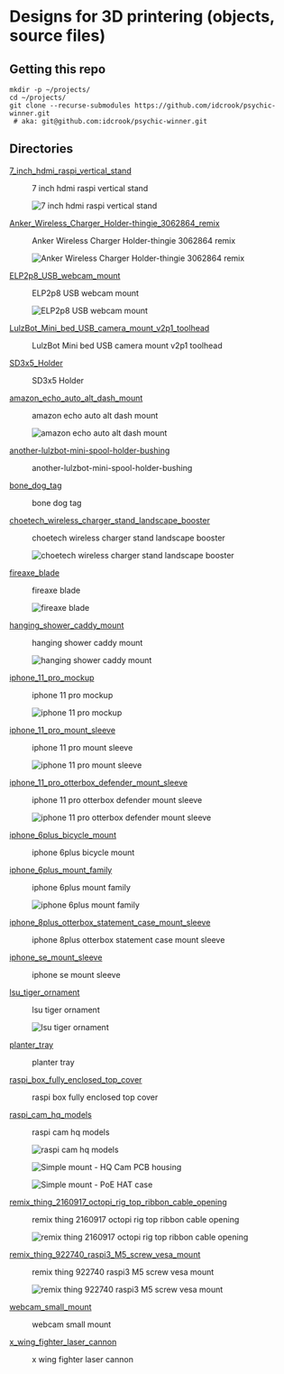 Designs for 3D printering (objects, source files)
=================================================

Getting this repo
-----------------

```shell
mkdir -p ~/projects/
cd ~/projects/
git clone --recurse-submodules https://github.com/idcrook/psychic-winner.git
 # aka: git@github.com:idcrook/psychic-winner.git
```

## Directories

<dl>
<dt>

[7_inch_hdmi_raspi_vertical_stand](7_inch_hdmi_raspi_vertical_stand/#readme)

</dt><dd>
7 inch hdmi raspi vertical stand

![7 inch hdmi raspi vertical stand](7_inch_hdmi_raspi_vertical_stand/img/7_inch_hdmi_raspi_vertical_stand__front_view.png "7 inch hdmi raspi vertical stand")

</dd>

<dt>

[Anker_Wireless_Charger_Holder-thingie_3062864_remix](Anker_Wireless_Charger_Holder-thingie_3062864_remix/#readme)

</dt><dd>
Anker Wireless Charger Holder-thingie 3062864 remix

![Anker Wireless Charger Holder-thingie 3062864 remix](Anker_Wireless_Charger_Holder-thingie_3062864_remix/img/object_render.png "Anker Wireless Charger Holder-thingie 3062864 remix")

</dd>

<dt>

[ELP2p8_USB_webcam_mount](ELP2p8_USB_webcam_mount/#readme)

</dt><dd>
ELP2p8 USB webcam mount

![ELP2p8 USB webcam mount](ELP2p8_USB_webcam_mount/img/front_view.jpg "ELP2p8 USB webcam mount")

</dd>

<dt>

[LulzBot_Mini_bed_USB_camera_mount_v2p1_toolhead](LulzBot_Mini_bed_USB_camera_mount_v2p1_toolhead/#readme)

</dt><dd>
LulzBot Mini bed USB camera mount v2p1 toolhead

<!-- ![LulzBot Mini bed USB camera mount v2p1 toolhead](LulzBot_Mini_bed_USB_camera_mount_v2p1_toolhead/img/IMAGE.png "LulzBot Mini bed USB camera mount v2p1 toolhead") -->

</dd>

<dt>

[SD3x5_Holder](SD3x5_Holder/#readme)

</dt><dd>
SD3x5 Holder

<!-- ![SD3x5 Holder](SD3x5_Holder/img/IMAGE.png "SD3x5 Holder") -->

</dd>

<dt>

[amazon_echo_auto_alt_dash_mount](amazon_echo_auto_alt_dash_mount/#readme)

</dt><dd>
amazon echo auto alt dash mount

![amazon echo auto alt dash mount](amazon_echo_auto_alt_dash_mount/img/echo_auto_alt_dash_mount_a_scad.png "amazon echo auto alt dash mount")

</dd>

<dt>

[another-lulzbot-mini-spool-holder-bushing](another-lulzbot-mini-spool-holder-bushing/#readme)

</dt><dd>
another-lulzbot-mini-spool-holder-bushing

<!-- ![another-lulzbot-mini-spool-holder-bushing](another-lulzbot-mini-spool-holder-bushing/img/IMAGE.png "another-lulzbot-mini-spool-holder-bushing") -->

</dd>

<dt>

[bone_dog_tag](bone_dog_tag/#readme)

</dt><dd>
bone dog tag

<!-- ![bone dog tag](bone_dog_tag/img/IMAGE.png "bone dog tag") -->

</dd>

<dt>

[choetech_wireless_charger_stand_landscape_booster](choetech_wireless_charger_stand_landscape_booster/#readme)

</dt><dd>
choetech wireless charger stand landscape booster

![choetech wireless charger stand landscape booster](choetech_wireless_charger_stand_landscape_booster/img/3dprinted_object_in_action.jpg "choetech wireless charger stand landscape booster")

</dd>

<dt>

[fireaxe_blade](fireaxe_blade/#readme)

</dt><dd>
fireaxe blade

![fireaxe blade](fireaxe_blade/img/fireaxe_blade.png "fireaxe blade")

</dd>

<dt>

[hanging_shower_caddy_mount](hanging_shower_caddy_mount/#readme)

</dt><dd>
hanging shower caddy mount

![hanging shower caddy mount](hanging_shower_caddy_mount/img/hanging_shower_caddy_mount__side_view.png "hanging shower caddy mount")

</dd>

<dt>

[iphone_11_pro_mockup](iphone_11_pro_mockup/#readme)

</dt><dd>
iphone 11 pro mockup

![iphone 11 pro mockup](iphone_11_pro_mockup/img/iphone_11_pro_rough_rear_view.png "iphone 11 pro mockup")

</dd>

<dt>

[iphone_11_pro_mount_sleeve](iphone_11_pro_mount_sleeve/#readme)

</dt><dd>
iphone 11 pro mount sleeve

![iphone 11 pro mount sleeve](iphone_11_pro_mount_sleeve/img/sleeve_back__form_monoprice.png "iphone 11 pro mount sleeve")

</dd>

<dt>

[iphone_11_pro_otterbox_defender_mount_sleeve](iphone_11_pro_otterbox_defender_mount_sleeve/#readme)

</dt><dd>
iphone 11 pro otterbox defender mount sleeve

![iphone 11 pro otterbox defender mount sleeve](iphone_11_pro_otterbox_defender_mount_sleeve/img/print_front__obx_defender.jpg "iphone 11 pro otterbox defender mount sleeve")

</dd>

<dt>

[iphone_6plus_bicycle_mount](iphone_6plus_bicycle_mount/#readme)

</dt><dd>
iphone 6plus bicycle mount

<!-- ![iphone 6plus bicycle mount](iphone_6plus_bicycle_mount/img/IMAGE.png "iphone 6plus bicycle mount") -->

</dd>

<dt>

[iphone_6plus_mount_family](iphone_6plus_mount_family/#readme)

</dt><dd>
iphone 6plus mount family

![iphone 6plus mount family](iphone_6plus_mount_family/img/cupholder2_assembled_in_car.jpg "iphone 6plus mount family")

</dd>

<dt>

[iphone_8plus_otterbox_statement_case_mount_sleeve](iphone_8plus_otterbox_statement_case_mount_sleeve/#readme)

</dt><dd>
iphone 8plus otterbox statement case mount sleeve

<!-- ![iphone 8plus otterbox statement case mount sleeve](iphone_8plus_otterbox_statement_case_mount_sleeve/img/IMAGE.png "iphone 8plus otterbox statement case mount sleeve") -->

</dd>

<dt>

[iphone_se_mount_sleeve](iphone_se_mount_sleeve/#readme)

</dt><dd>
iphone se mount sleeve

<!-- ![iphone se mount sleeve](iphone_se_mount_sleeve/img/IMAGE.png "iphone se mount sleeve") -->

</dd>

<dt>

[lsu_tiger_ornament](lsu_tiger_ornament/#readme)

</dt><dd>
lsu tiger ornament

![lsu tiger ornament](lsu_tiger_ornament/img/lsu_tiger_ornament__dual_extrusion.png "lsu tiger ornament")

</dd>

<dt>

[planter_tray](planter_tray/#readme)

</dt><dd>
planter tray

<!-- ![planter tray](planter_tray/img/IMAGE.png "planter tray") -->

</dd>

<dt>

[raspi_box_fully_enclosed_top_cover](raspi_box_fully_enclosed_top_cover/#readme)

</dt><dd>
raspi box fully enclosed top cover

<!-- ![raspi box fully enclosed top cover](raspi_box_fully_enclosed_top_cover/img/IMAGE.png "raspi box fully enclosed top cover") -->

</dd>

<dt>

[raspi_cam_hq_models](raspi_cam_hq_models/#readme)

</dt><dd>
raspi cam hq models

![raspi cam hq models](raspi_cam_hq_models/img/assemblies_with_and_without_adapters_lenses.png "raspi cam hq models")

![Simple mount - HQ Cam PCB housing](raspi_cam_hq_models/img/hqcam_pcb_housing_with_attached_arms.png)

![Simple mount - PoE HAT case](raspi_cam_hq_models/img/piHQcam_simple_mount_poe_hat_case.png)

</dd>

<dt>

[remix_thing_2160917_octopi_rig_top_ribbon_cable_opening](remix_thing_2160917_octopi_rig_top_ribbon_cable_opening/#readme)

</dt><dd>
remix thing 2160917 octopi rig top ribbon cable opening

![remix thing 2160917 octopi rig top ribbon cable opening](remix_thing_2160917_octopi_rig_top_ribbon_cable_opening/img/slot_object_render.png "remix thing 2160917 octopi rig top ribbon cable opening")

</dd>

<dt>

[remix_thing_922740_raspi3_M5_screw_vesa_mount](remix_thing_922740_raspi3_M5_screw_vesa_mount/#readme)

</dt><dd>
remix thing 922740 raspi3 M5 screw vesa mount

![remix thing 922740 raspi3 M5 screw vesa mount](remix_thing_922740_raspi3_M5_screw_vesa_mount/img/object_render.png "remix thing 922740 raspi3 M5 screw vesa mount")

</dd>

<dt>

[webcam_small_mount](webcam_small_mount/#readme)

</dt><dd>
webcam small mount

<!-- ![webcam small mount](webcam_small_mount/img/IMAGE.png "webcam small mount") -->

</dd>

<dt>

[x_wing_fighter_laser_cannon](x_wing_fighter_laser_cannon/#readme)

</dt><dd>
x wing fighter laser cannon

<!-- ![x wing fighter laser cannon](x_wing_fighter_laser_cannon/img/IMAGE.png "x wing fighter laser cannon") -->

</dd>

</dl>
